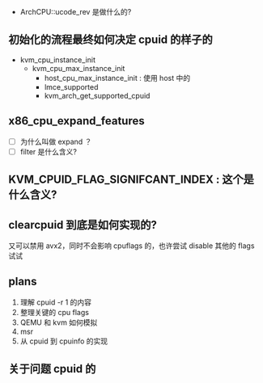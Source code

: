 - ArchCPU::ucode_rev 是做什么的?

## 初始化的流程最终如何决定 cpuid 的样子的
- kvm_cpu_instance_init
  - kvm_cpu_max_instance_init
    - host_cpu_max_instance_init : 使用 host 中的
    - lmce_supported
    - kvm_arch_get_supported_cpuid

## x86_cpu_expand_features

- [ ] 为什么叫做 expand ？
- [ ] filter 是什么含义?

## KVM_CPUID_FLAG_SIGNIFCANT_INDEX : 这个是什么含义?

## clearcpuid 到底是如何实现的?
又可以禁用 avx2，同时不会影响 cpuflags 的，也许尝试 disable 其他的 flags 试试

## plans
1. 理解 cpuid -r 1 的内容
2. 整理关键的 cpu flags
3. QEMU 和 kvm 如何模拟
4. msr
5. 从 cpuid 到 cpuinfo 的实现

## 关于问题 cpuid 的

